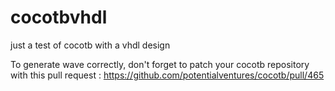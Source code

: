 # cocotbvhdl
just a test of cocotb with a vhdl design

To generate wave correctly, don't forget to patch your cocotb repository with
this pull request :
https://github.com/potentialventures/cocotb/pull/465
